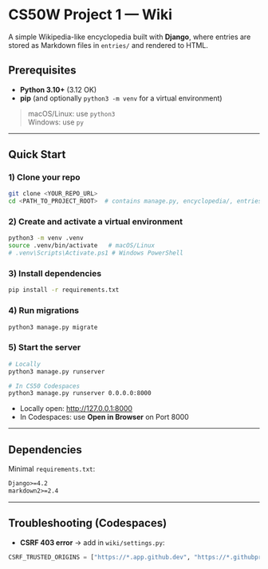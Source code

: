 # CS50W Project 1 — Wiki

A simple Wikipedia-like encyclopedia built with **Django**, where entries are stored as Markdown files in `entries/` and rendered to HTML.

## Prerequisites

- **Python 3.10+** (3.12 OK)
- **pip** (and optionally `python3 -m venv` for a virtual environment)

> macOS/Linux: use `python3`  
> Windows: use `py`

---

## Quick Start

### 1) Clone your repo

```bash
git clone <YOUR_REPO_URL>
cd <PATH_TO_PROJECT_ROOT>  # contains manage.py, encyclopedia/, entries/, wiki/
```

### 2) Create and activate a virtual environment

```bash
python3 -m venv .venv
source .venv/bin/activate   # macOS/Linux
# .venv\Scripts\Activate.ps1 # Windows PowerShell
```

### 3) Install dependencies

```bash
pip install -r requirements.txt
```

### 4) Run migrations

```bash
python3 manage.py migrate
```

### 5) Start the server

```bash
# Locally
python3 manage.py runserver

# In CS50 Codespaces
python3 manage.py runserver 0.0.0.0:8000
```

- Locally open: <http://127.0.0.1:8000>  
- In Codespaces: use **Open in Browser** on Port 8000

---

## Dependencies

Minimal `requirements.txt`:

```txt
Django>=4.2
markdown2>=2.4
```

---

## Troubleshooting (Codespaces)

- **CSRF 403 error** → add in `wiki/settings.py`:

```py
CSRF_TRUSTED_ORIGINS = ["https://*.app.github.dev", "https://*.githubpreview.dev"]
```
